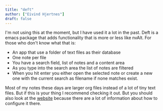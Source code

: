 ```yaml
---
title: "deft"
author: ["Eivind Hjertnes"]
draft: false
---
```


I'm not using this at the moment, but I have used it a lot in the past. Deft is a emacs package that adds functionality that is more or less like nvAlt. For those who don't know what that is:

-   An app that use a folder of text files as their database
-   One note per file
-   You have a search field, list of notes and a content area
-   As you type into the search area the list of notes are filtered
-   When you hit enter you either open the selected note or create a new one with the current search as filename if none matches exist.

Most of my notes these days are larger org files instead of a lot of tiny text files. But if this is your thing I recommend checking it out. But you should also look at the [website](https://jblevins.org/projects/deft/) because there are a lot of information about how to configure it there.
